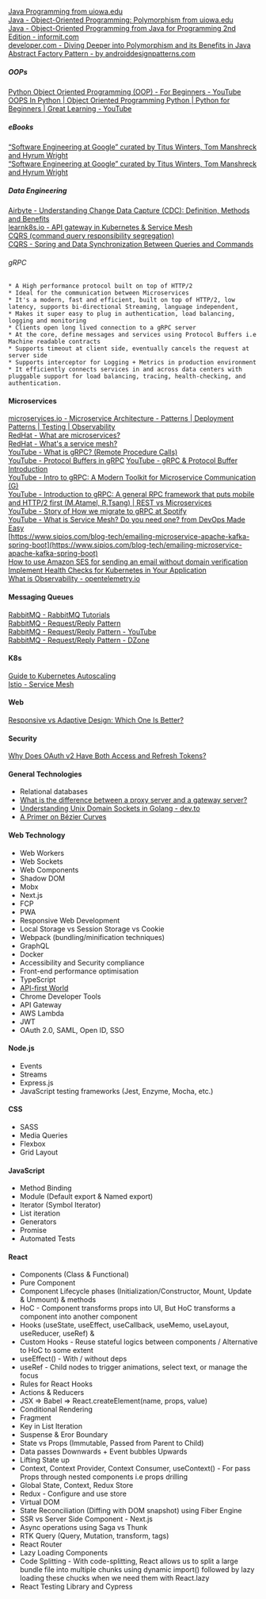 [Java Programming from uiowa.edu](http://user.engineering.uiowa.edu/~swd/LectureNotes/)  
[Java - Object-Oriented Programming: Polymorphism from uiowa.edu](http://user.engineering.uiowa.edu/~swd/LectureNotes/JavaHTP6e_10.pdf)  
[Java - Object-Oriented Programming from Java for Programming 2nd Edition - informit.com](https://www.informit.com/articles/article.aspx?p=1708679&seqNum=5)  
[developer.com - Diving Deeper into Polymorphism and its Benefits in Java](https://www.developer.com/design/diving-deeper-into-polymorphism-and-its-benefits-in-java/)  
[Abstract Factory Pattern - by androiddesignpatterns.com](https://www.androiddesignpatterns.com/2012/06/designing-for-backwards-compatibility.html)  

##### OOPs
[Python Object Oriented Programming (OOP) - For Beginners - YouTube](https://www.youtube.com/watch?v=JeznW_7DlB0&ab_channel=TechWithTim)  
[OOPS In Python | Object Oriented Programming Python | Python for Beginners | Great Learning - YouTube](https://www.youtube.com/watch?v=Uo6PpmDuBUU)  

##### eBooks
[“Software Engineering at Google” curated by Titus Winters, Tom Manshreck and Hyrum Wright](https://abseil.io/resources/swe-book)  
[“Software Engineering at Google” curated by Titus Winters, Tom Manshreck and Hyrum Wright](https://abseil.io/resources/swe_at_google.2.pdf)  

##### Data Engineering
[Airbyte - Understanding Change Data Capture (CDC): Definition, Methods and Benefits](https://airbyte.com/blog/change-data-capture-definition-methods-and-benefits)  
[learnk8s.io - API gateway in Kubernetes & Service Mesh](https://learnk8s.io/kubernetes-ingress-api-gateway)  
[CQRS (command query responsibility segregation)](https://www.techtarget.com/searchapparchitecture/definition/CQRS-command-query-responsibility-segregation)  
[CQRS - Spring and Data Synchronization Between Queries and Commands](https://thenewstack.io/how-cqrs-works-with-spring-tools/)  

###### gRPC
```
* A High performance protocol built on top of HTTP/2
* Ideal for the communication between Microservices
* It's a modern, fast and efficient, built on top of HTTP/2, low latency, supports bi-directional Streaming, language independent, 
* Makes it super easy to plug in authentication, load balancing, logging and monitoring
* Clients open long lived connection to a gRPC server
* At the core, define messages and services using Protocol Buffers i.e Machine readable contracts
* Supports timeout at client side, eventually cancels the request at server side
* Supports interceptor for Logging + Metrics in production environment
* It efficiently connects services in and across data centers with pluggable support for load balancing, tracing, health-checking, and authentication.
```

#### Microservices
[microservices.io - Microservice Architecture - Patterns | Deployment Patterns | Testing | Observability](https://microservices.io/index.html)  
[RedHat - What are microservices?](https://www.redhat.com/en/topics/microservices/what-are-microservices)  
[RedHat - What's a service mesh?](https://www.redhat.com/en/topics/microservices/what-is-a-service-mesh)  
[YouTube - What is gRPC? (Remote Procedure Calls)](https://www.youtube.com/watch?v=hVrwuMnCtok&ab_channel=StephaneMaarek)  
[YouTube - Protocol Buffers in gRPC](https://www.youtube.com/watch?v=yfZB2_rT_Pc)
[YouTube - gRPC & Protocol Buffer Introduction](https://www.youtube.com/watch?v=XRXTsQwyZSU&ab_channel=StephaneMaarek)  
[YouTube - Intro to gRPC: A Modern Toolkit for Microservice Communication (G)](https://www.youtube.com/watch?v=RoXT_Rkg8LA&ab_channel=Twilio)  
[YouTube - Introduction to gRPC: A general RPC framework that puts mobile and HTTP/2 first (M.Atamel, R.Tsang) | REST vs Microservices](https://www.youtube.com/watch?v=hNFM2pDGwKI)  
[YouTube - Story of How we migrate to gRPC at Spotify](https://www.youtube.com/watch?v=fMq3IpPE3TU)  
[YouTube - What is Service Mesh? Do you need one? from DevOps Made Easy](https://www.youtube.com/watch?v=l96T__-aC9U&ab_channel=DevOpsMadeEasy)  
[https://www.sipios.com/blog-tech/emailing-microservice-apache-kafka-spring-boot](https://www.sipios.com/blog-tech/emailing-microservice-apache-kafka-spring-boot)  
[How to use Amazon SES for sending an email without domain verification](https://www.inkoop.io/blog/how-to-use-amazon-ses-for-sending-an-email-without-domain-verification/)  
[Implement Health Checks for Kubernetes in Your Application](https://medium.com/swlh/implement-health-checks-for-kubernetes-in-your-application-951eb483a05c)  
[What is Observability - opentelemetry.io](https://opentelemetry.io/docs/concepts/observability-primer/#distributed-traces)  

#### Messaging Queues
[RabbitMQ - RabbitMQ Tutorials](https://www.rabbitmq.com/getstarted.html)  
[RabbitMQ - Request/Reply Pattern](https://www.google.com/search?q=request+reply+pattern+rabbitmq)  
[RabbitMQ - Request/Reply Pattern - YouTube](https://www.youtube.com/watch?v=1KVa9UoPdCA)  
[RabbitMQ - Request/Reply Pattern - DZone](https://dzone.com/articles/rabbitmq-request-response)  

#### K8s
[Guide to Kubernetes Autoscaling](https://www.densify.com/kubernetes-autoscaling)  
[Istio - Service Mesh](https://istio.io/latest/about/service-mesh/)  

#### Web
[Responsive vs Adaptive Design: Which One Is Better?](https://dzone.com/articles/responsive-vs-adaptive-design-which-one-is-better)  

#### Security
[Why Does OAuth v2 Have Both Access and Refresh Tokens?](https://stackoverflow.com/questions/3487991/why-does-oauth-v2-have-both-access-and-refresh-tokens/12885823#12885823)  

#### General Technologies
* Relational databases
* [What is the difference between a proxy server and a gateway server?](https://serverfault.com/questions/994319/what-is-the-difference-between-a-proxy-server-and-a-gateway-server)  
* [Understanding Unix Domain Sockets in Golang - dev.to](https://dev.to/douglasmakey/understanding-unix-domain-sockets-in-golang-32n8)  
* [A Primer on Bézier Curves](https://pomax.github.io/bezierinfo/#yforx)  

#### Web Technology
* Web Workers
* Web Sockets
* Web Components
* Shadow DOM
* Mobx
* Next.js
* FCP
* PWA
* Responsive Web Development
* Local Storage vs Session Storage vs Cookie
* Webpack (bundling/minification techniques)
* GraphQL
* Docker
* Accessibility and Security compliance
* Front-end performance optimisation
* TypeScript
* [API-first World](https://api-first-world.com/)  
* Chrome Developer Tools
* API Gateway
* AWS Lambda
* JWT
* OAuth 2.0, SAML, Open ID, SSO

#### Node.js
* Events
* Streams
* Express.js
* JavaScript testing frameworks (Jest, Enzyme, Mocha, etc.)

#### CSS
* SASS
* Media Queries
* Flexbox
* Grid Layout

#### JavaScript
* Method Binding
* Module (Default export & Named export)
* Iterator (Symbol Iterator)
* List iteration
* Generators
* Promise
* Automated Tests

#### React
* Components (Class & Functional)
* Pure Component
* Component Lifecycle phases (Initialization/Constructor, Mount, Update & Unmount) & methods
* HoC - Component transforms props into UI, But HoC transforms a component into another component
* Hooks (useState, useEffect, useCallback, useMemo, useLayout, useReducer, useRef) & 
* Custom Hooks - Reuse stateful logics between components / Alternative to HoC to some extent
* useEffect() - With / without deps
* useRef - Child nodes to trigger animations, select text, or manage the focus
* Rules for React Hooks
* Actions & Reducers
* JSX => Babel => React.createElement(name, props, value)
* Conditional Rendering
* Fragment
* Key in List Iteration
* Suspense & Eror Boundary
* State vs Props (Immutable, Passed from Parent to Child)
* Data passes Downwards + Event bubbles Upwards
* Lifting State up
* Context, Context Provider, Context Consumer, useContext() - For pass Props through nested components i.e props drilling
* Global State, Context, Redux Store
* Redux - Configure and use store
* Virtual DOM
* State Reconciliation (Diffing with DOM snapshot) using Fiber Engine
* SSR vs Server Side Component - Next.js
* Async operations using Saga vs Thunk
* RTK Query (Query, Mutation, transform, tags)
* React Router
* Lazy Loading Components
* Code Splitting - With code-splitting, React allows us to split a large bundle file into multiple chunks using dynamic import() followed by lazy loading these chucks when we need them with React.lazy
* React Testing Library and Cypress
